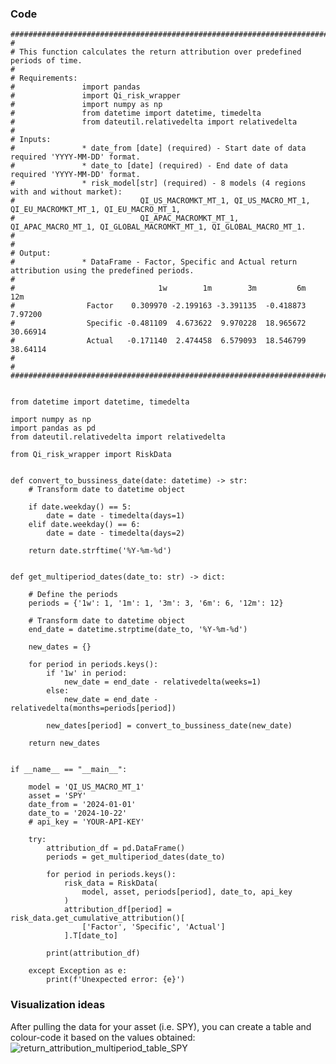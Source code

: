 ### Code

    ############################################################################################################################
    # 
    # This function calculates the return attribution over predefined periods of time.
    #
    # Requirements:
    #               import pandas
    #               import Qi_risk_wrapper
    #               import numpy as np
    #               from datetime import datetime, timedelta
    #               from dateutil.relativedelta import relativedelta
    #
    # Inputs: 
    #               * date_from [date] (required) - Start date of data required 'YYYY-MM-DD' format.
    #               * date_to [date] (required) - End date of data required 'YYYY-MM-DD' format.
    #               * risk_model[str] (required) - 8 models (4 regions with and without market):
    #                            QI_US_MACROMKT_MT_1, QI_US_MACRO_MT_1, QI_EU_MACROMKT_MT_1, QI_EU_MACRO_MT_1,
    #                            QI_APAC_MACROMKT_MT_1, QI_APAC_MACRO_MT_1, QI_GLOBAL_MACROMKT_MT_1, QI_GLOBAL_MACRO_MT_1.
    #
    # 
    # Output: 
    #               * DataFrame - Factor, Specific and Actual return attribution using the predefined periods. 
    #
    #                                1w        1m        3m         6m       12m
    #                Factor    0.309970 -2.199163 -3.391135  -0.418873   7.97200
    #                Specific -0.481109  4.673622  9.970228  18.965672  30.66914
    #                Actual   -0.171140  2.474458  6.579093  18.546799  38.64114
    #
    #
    ############################################################################################################################
    
    
    from datetime import datetime, timedelta
    
    import numpy as np
    import pandas as pd
    from dateutil.relativedelta import relativedelta
    
    from Qi_risk_wrapper import RiskData
    
    
    def convert_to_bussiness_date(date: datetime) -> str:
        # Transform date to datetime object
    
        if date.weekday() == 5:
            date = date - timedelta(days=1)
        elif date.weekday() == 6:
            date = date - timedelta(days=2)
    
        return date.strftime('%Y-%m-%d')
    
    
    def get_multiperiod_dates(date_to: str) -> dict:
    
        # Define the periods
        periods = {'1w': 1, '1m': 1, '3m': 3, '6m': 6, '12m': 12}
    
        # Transform date to datetime object
        end_date = datetime.strptime(date_to, '%Y-%m-%d')
    
        new_dates = {}
    
        for period in periods.keys():
            if '1w' in period:
                new_date = end_date - relativedelta(weeks=1)
            else:
                new_date = end_date - relativedelta(months=periods[period])
    
            new_dates[period] = convert_to_bussiness_date(new_date)
    
        return new_dates
    
    
    if __name__ == "__main__":

        model = 'QI_US_MACRO_MT_1'
        asset = 'SPY'
        date_from = '2024-01-01'
        date_to = '2024-10-22'
        # api_key = 'YOUR-API-KEY'
    
        try:
            attribution_df = pd.DataFrame()
            periods = get_multiperiod_dates(date_to)
    
            for period in periods.keys():
                risk_data = RiskData(
                    model, asset, periods[period], date_to, api_key
                )
                attribution_df[period] = risk_data.get_cumulative_attribution()[
                    ['Factor', 'Specific', 'Actual']
                ].T[date_to]
    
            print(attribution_df)
    
        except Exception as e:
            print(f'Unexpected error: {e}')


### Visualization ideas

After pulling the data for your asset (i.e. SPY), you can create a table and colour-code it based on the values obtained: 
![return_attribution_multiperiod_table_SPY](https://github.com/user-attachments/assets/ebbe4cf7-abd8-48fd-bbb8-7cf176a05504)
